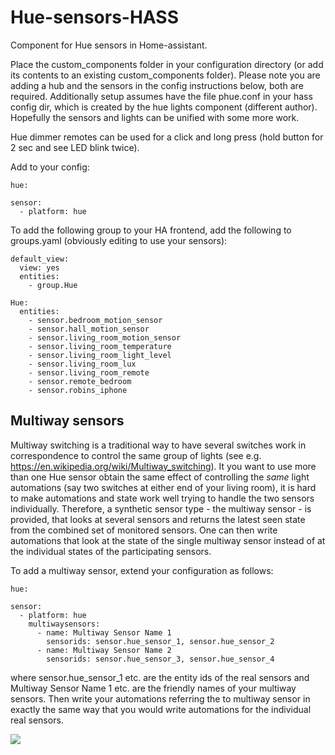 # Hue-sensors-HASS
Component for Hue sensors in Home-assistant.

Place the custom_components folder in your configuration directory (or add its contents to an existing custom_components folder). Please note you are adding a hub and the sensors in the config instructions below, both are required. Additionally setup assumes have the file phue.conf in your hass config dir, which is created by the hue lights component (different author). Hopefully the sensors and lights can be unified with some more work.

Hue dimmer remotes can be used for a click and long press (hold button for 2 sec and see LED blink twice).

Add to your config:

```
hue:

sensor:
  - platform: hue
```

To add the following group to your HA frontend, add the following to groups.yaml (obviously editing to use your sensors):

```
default_view:
  view: yes
  entities:
    - group.Hue

Hue:
  entities:
    - sensor.bedroom_motion_sensor
    - sensor.hall_motion_sensor
    - sensor.living_room_motion_sensor
    - sensor.living_room_temperature
    - sensor.living_room_light_level
    - sensor.living_room_lux
    - sensor.living_room_remote
    - sensor.remote_bedroom
    - sensor.robins_iphone
```

## Multiway sensors
Multiway switching is a traditional way to have several switches work in correspondence to control the same group of lights (see e.g. https://en.wikipedia.org/wiki/Multiway_switching). It you want to use more than one Hue sensor obtain the same effect of controlling the _same_ light automations (say two switches at either end of your living room), it is hard to make automations and state work well trying to handle the two sensors individually.
Therefore, a synthetic sensor type - the multiway sensor - is provided, that looks at several sensors and returns the latest seen state from the combined set of monitored sensors. One can then write automations that look at the state of the single multiway sensor instead of at the individual states of the participating sensors.

To add a multiway sensor, extend your configuration as follows:

```
hue:

sensor:
  - platform: hue
    multiwaysensors: 
      - name: Multiway Sensor Name 1
        sensorids: sensor.hue_sensor_1, sensor.hue_sensor_2
      - name: Multiway Sensor Name 2
        sensorids: sensor.hue_sensor_3, sensor.hue_sensor_4
```
where sensor.hue_sensor_1 etc. are the entity ids of the real sensors and Multiway Sensor Name 1 etc. are the friendly names of your multiway sensors. Then write your automations referring the to multiway sensor in exactly the same way that you would write automations for the individual real sensors.



<img src="https://github.com/robmarkcole/Hue-sensors-HASS/blob/master/hue.png">
